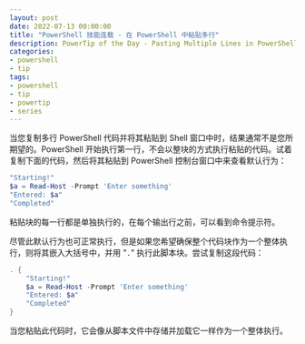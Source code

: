 ```yaml
---
layout: post
date: 2022-07-13 00:00:00
title: "PowerShell 技能连载 - 在 PowerShell 中粘贴多行"
description: PowerTip of the Day - Pasting Multiple Lines in PowerShell
categories:
- powershell
- tip
tags:
- powershell
- tip
- powertip
- series
---
```

当您复制多行 PowerShell 代码并将其粘贴到 Shell 窗口中时，结果通常不是您所期望的。PowerShell 开始执行第一行，不会以整块的方式执行粘贴的代码。试着复制下面的代码，然后将其粘贴到 PowerShell 控制台窗口中来查看默认行为：

```powershell
"Starting!"
$a = Read-Host -Prompt 'Enter something'
"Entered: $a"
"Completed"
```

粘贴块的每一行都是单独执行的，在每个输出行之前，可以看到命令提示符。

尽管此默认行为也可正常执行，但是如果您希望确保整个代码块作为一个整体执行，则将其嵌入大括号中，并用 "`.`" 执行此脚本块。尝试复制这段代码：

```powershell
. {
    "Starting!"
    $a = Read-Host -Prompt 'Enter something'
    "Entered: $a"
    "Completed"
}
```

当您粘贴此代码时，它会像从脚本文件中存储并加载它一样作为一个整体执行。

<!--本文国际来源：[Pasting Multiple Lines in PowerShell](https://community.idera.com/database-tools/powershell/powertips/b/tips/posts/pasting-multiple-lines-in-powershell)-->

